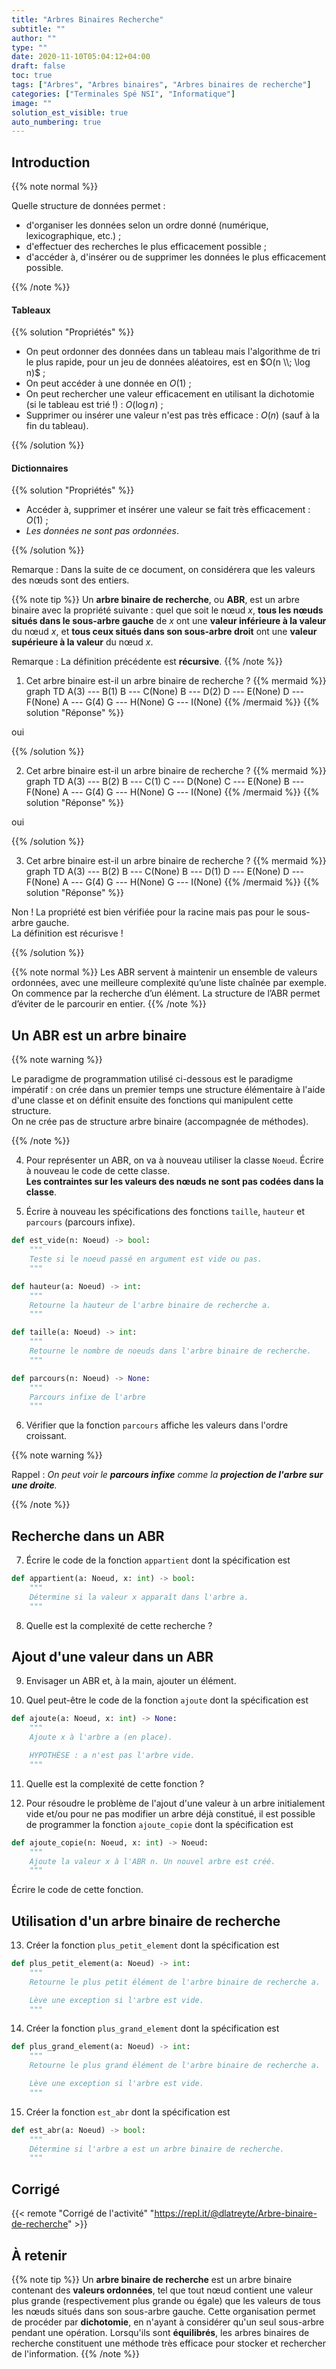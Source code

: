 ```yaml
---
title: "Arbres Binaires Recherche"
subtitle: ""
author: ""
type: ""
date: 2020-11-10T05:04:12+04:00
draft: false
toc: true
tags: ["Arbres", "Arbres binaires", "Arbres binaires de recherche"]
categories: ["Terminales Spé NSI", "Informatique"]
image: ""
solution_est_visible: true
auto_numbering: true
---
```



## Introduction

{{% note normal %}}

Quelle structure de données permet :

- d'organiser les données selon un ordre donné (numérique, lexicographique, etc.)&nbsp;;
- d'effectuer des recherches le plus efficacement possible&nbsp;;
- d'accéder à, d'insérer ou de supprimer les données le plus efficacement possible.

{{% /note %}}

#### Tableaux

{{% solution "Propriétés" %}}

- On peut ordonner des données dans un tableau mais l'algorithme de tri le plus rapide, pour un jeu de données aléatoires, est en $O(n \\; \log n)$ ;
- On peut accéder à une donnée en $O(1)$&nbsp;;
- On peut rechercher une valeur efficacement en utilisant la dichotomie (si le tableau est trié !) : $O(\log n)$&nbsp;;
- Supprimer ou insérer une valeur n'est pas très efficace : $O(n)$ (sauf à la fin du tableau).

{{% /solution %}}

#### Dictionnaires

{{% solution "Propriétés" %}}

- Accéder à, supprimer et insérer une valeur se fait très efficacement : $O(1)$&nbsp;;
- *Les données ne sont pas ordonnées*.

{{% /solution %}}

Remarque
: Dans la suite de ce document, on considérera que les valeurs des nœuds sont des entiers.

{{% note tip %}}
Un **arbre binaire de recherche**, ou **ABR**, est un arbre binaire avec la propriété suivante : quel que soit le nœud $x$, **tous les nœuds situés dans le sous-arbre gauche** de $x$ ont une **valeur inférieure à la valeur** du nœud $x$, et **tous ceux situés dans son sous-arbre droit** ont une **valeur supérieure à la valeur** du nœud $x$.

Remarque
: La définition précédente est **récursive**.
{{% /note %}}

1. Cet arbre binaire est-il un arbre binaire de recherche ?
{{% mermaid %}}
graph TD
    A(3) --- B(1)
    B --- C(None)
    B --- D(2)
    D --- E(None)
    D --- F(None)
    A --- G(4)
    G --- H(None)
    G --- I(None)
{{% /mermaid %}}
{{% solution "Réponse" %}}

oui

{{% /solution %}}

2. Cet arbre binaire est-il un arbre binaire de recherche ?
{{% mermaid %}}
graph TD
    A(3) --- B(2)
    B --- C(1)
    C --- D(None)
    C --- E(None)
    B --- F(None)
    A --- G(4)
    G --- H(None)
    G --- I(None)
{{% /mermaid %}}
{{% solution "Réponse" %}}

oui

{{% /solution %}}

3. Cet arbre binaire est-il un arbre binaire de recherche ?
{{% mermaid %}}
graph TD
   A(3) --- B(2)
    B --- C(None)
    B --- D(1)
    D --- E(None)
    D --- F(None)
    A --- G(4)
    G --- H(None)
    G --- I(None)
{{% /mermaid %}}
{{% solution "Réponse" %}}

Non ! La propriété est bien vérifiée pour la racine mais pas pour le sous-arbre gauche.  
La définition est récurisve !

{{% /solution %}}

{{% note normal %}}
Les ABR servent à maintenir un ensemble de valeurs ordonnées, avec une meilleure complexité qu’une liste chaînée par exemple. On commence par la recherche d’un élément. La structure de l’ABR permet d’éviter de le parcourir en entier.
{{% /note %}}

## Un ABR est un arbre binaire

{{% note warning %}}

Le paradigme de programmation utilisé ci-dessous est le paradigme impératif : on crée dans un premier temps une structure élémentaire à l'aide d'une classe et on définit ensuite des fonctions qui manipulent cette structure.  
On ne crée pas de structure arbre binaire (accompagnée de méthodes).

{{% /note %}}

4. Pour représenter un ABR, on va à nouveau utiliser la classe `Noeud`. Écrire à nouveau le code de cette classe.  
**Les contraintes sur les valeurs des nœuds ne sont pas codées dans la classe**.

5. Écrire à nouveau les spécifications des fonctions `taille`, `hauteur` et `parcours` (parcours infixe).

```python
def est_vide(n: Noeud) -> bool:
    """
    Teste si le noeud passé en argument est vide ou pas.
    """
```

```python
def hauteur(a: Noeud) -> int:
    """
    Retourne la hauteur de l'arbre binaire de recherche a. 
    """
```

```python
def taille(a: Noeud) -> int:
    """
    Retourne le nombre de noeuds dans l'arbre binaire de recherche.
    """
```

```python
def parcours(n: Noeud) -> None:
    """
    Parcours infixe de l'arbre
    """
```

6. Vérifier que la fonction `parcours` affiche les valeurs dans l'ordre croissant.

{{% note warning %}}

Rappel
: *On peut voir le **parcours infixe** comme la **projection de l'arbre sur une droite**.*

{{% /note %}}

## Recherche dans un ABR

7. Écrire le code de la fonction `appartient` dont la spécification est

```python
def appartient(a: Noeud, x: int) -> bool:
    """
    Détermine si la valeur x apparaît dans l'arbre a.
    """
```

8. Quelle est la complexité de cette recherche ?

## Ajout d'une valeur dans un ABR

9. Envisager un ABR et, à la main, ajouter un élément.

10. Quel peut-être le code de la fonction `ajoute` dont la spécification est

```python
def ajoute(a: Noeud, x: int) -> None:
    """
    Ajoute x à l'arbre a (en place).

    HYPOTHÈSE : a n'est pas l'arbre vide.
    """
```

11. Quelle est la complexité de cette fonction ?

12. Pour résoudre le problème de l'ajout d'une valeur à un arbre initialement vide et/ou pour ne pas modifier un arbre déjà constitué, il est possible de programmer la fonction `ajoute_copie` dont la spécification est

```python
def ajoute_copie(n: Noeud, x: int) -> Noeud:
    """
    Ajoute la valeur x à l'ABR n. Un nouvel arbre est créé.
    """
```

Écrire le code de cette fonction.

## Utilisation d'un arbre binaire de recherche

13. Créer la fonction `plus_petit_element` dont la spécification est

```python
def plus_petit_element(a: Noeud) -> int:
    """
    Retourne le plus petit élément de l'arbre binaire de recherche a.

    Lève une exception si l'arbre est vide.
    """
```

14. Créer la fonction `plus_grand_element` dont la spécification est

```python
def plus_grand_element(a: Noeud) -> int:
    """
    Retourne le plus grand élément de l'arbre binaire de recherche a.

    Lève une exception si l'arbre est vide.
    """
```

15. Créer la fonction `est_abr` dont la spécification est

```python
def est_abr(a: Noeud) -> bool:
    """
    Détermine si l'arbre a est un arbre binaire de recherche.
    """
```

## Corrigé

{{< remote "Corrigé de l'activité" "https://repl.it/@dlatreyte/Arbre-binaire-de-recherche" >}}

## À retenir

{{% note tip %}}
Un **arbre binaire de recherche** est un arbre binaire contenant des **valeurs ordonnées**, tel que tout nœud contient une valeur plus grande (respectivement plus grande ou égale) que les valeurs de tous les nœuds situés dans son sous-arbre gauche. Cette organisation permet de procéder par **dichotomie**, en n'ayant à considérer qu'un seul sous-arbre pendant une opération.
Lorsqu'ils sont **équilibrés**, les arbres binaires de recherche constituent une méthode très efficace pour stocker et rechercher de l'information.
{{% /note %}}
